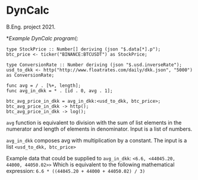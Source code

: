 # DynCalc
B.Eng. project 2021.

**Example DynCalc program*(:
```
type StockPrice :: Number[] deriving (json "$.data[*].p");
btc_price <- ticker("BINANCE:BTCUSDT") as StockPrice;

type ConversionRate :: Number deriving (json "$.usd.inverseRate");
usd_to_dkk <- http("http://www.floatrates.com/daily/dkk.json", "5000") as ConversionRate;

func avg = / . [%+, length];
func avg_in_dkk = * . [id . 0, avg . 1];

btc_avg_price_in_dkk = avg_in_dkk:<usd_to_dkk, btc_price>;
btc_avg_price_in_dkk -> http();
btc_avg_price_in_dkk -> log();
```

`avg` function is equivalent to division with the sum of list elements in the numerator and length of elements in denominator. Input is a list of numbers.

`avg_in_dkk` composes avg with multiplication by a constant. The input is a list `<usd_to_dkk, btc_price>`

Example data that could be supplied to `avg_in_dkk`: `<6.6, <44045.20, 44000, 44050.02>>`
Which is equivalent to the following mathematical expression: `6.6 * ((44045.20 + 44000 + 44050.02) / 3)`
